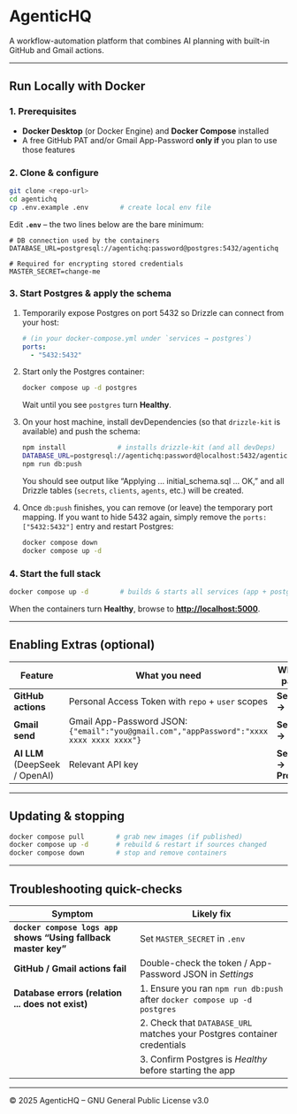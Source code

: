 # AgenticHQ

A workflow-automation platform that combines AI planning with built-in GitHub and Gmail actions.

---

## Run Locally with Docker

### 1. Prerequisites
- **Docker Desktop** (or Docker Engine) and **Docker Compose** installed  
- A free GitHub PAT and/or Gmail App-Password **only if** you plan to use those features  

### 2. Clone & configure
```bash
git clone <repo-url>
cd agentichq
cp .env.example .env        # create local env file
````

Edit **`.env`** – the two lines below are the bare minimum:

```env
# DB connection used by the containers
DATABASE_URL=postgresql://agentichq:password@postgres:5432/agentichq

# Required for encrypting stored credentials
MASTER_SECRET=change-me
```

### 3. Start Postgres & apply the schema

1. Temporarily expose Postgres on port 5432 so Drizzle can connect from your host:

   ```yaml
   # (in your docker-compose.yml under `services → postgres`)
   ports:
     - "5432:5432"
   ```

2. Start only the Postgres container:

   ```bash
   docker compose up -d postgres
   ```

   Wait until you see `postgres` turn **Healthy**.

3. On your host machine, install devDependencies (so that `drizzle-kit` is available) and push the schema:

   ```bash
   npm install             # installs drizzle-kit (and all devDeps)
   DATABASE_URL=postgresql://agentichq:password@localhost:5432/agentichq \
   npm run db:push
   ```

   You should see output like “Applying … initial\_schema.sql … OK,” and all Drizzle tables (`secrets`, `clients`, `agents`, etc.) will be created.

4. Once `db:push` finishes, you can remove (or leave) the temporary port mapping. If you want to hide 5432 again, simply remove the `ports: ["5432:5432"]` entry and restart Postgres:

   ```bash
   docker compose down
   docker compose up -d
   ```

### 4. Start the full stack

```bash
docker compose up -d        # builds & starts all services (app + postgres)
```

When the containers turn **Healthy**, browse to **[http://localhost:5000](http://localhost:5000)**.

---

## Enabling Extras (optional)

| Feature                        | What you need                                                                            | Where to paste it            |
| ------------------------------ | ---------------------------------------------------------------------------------------- | ---------------------------- |
| **GitHub actions**             | Personal Access Token with `repo` + `user` scopes                                        | **Settings → GitHub**        |
| **Gmail send**                 | Gmail App-Password JSON: `{"email":"you@gmail.com","appPassword":"xxxx xxxx xxxx xxxx"}` | **Settings → Gmail**         |
| **AI LLM** (DeepSeek / OpenAI) | Relevant API key                                                                         | **Settings → LLM Providers** |

---

## Updating & stopping

```bash
docker compose pull        # grab new images (if published)
docker compose up -d       # rebuild & restart if sources changed
docker compose down        # stop and remove containers
```

---

## Troubleshooting quick-checks

| Symptom                                                         | Likely fix                                                                |
| --------------------------------------------------------------- | ------------------------------------------------------------------------- |
| **`docker compose logs app` shows “Using fallback master key”** | Set `MASTER_SECRET` in `.env`                                             |
| **GitHub / Gmail actions fail**                                 | Double-check the token / App-Password JSON in *Settings*                  |
| **Database errors (relation ... does not exist)**               | 1. Ensure you ran `npm run db:push` after `docker compose up -d postgres` |
|                                                                 | 2. Check that `DATABASE_URL` matches your Postgres container credentials  |
|                                                                 | 3. Confirm Postgres is *Healthy* before starting the app                  |

---

© 2025 AgenticHQ – GNU General Public License v3.0
